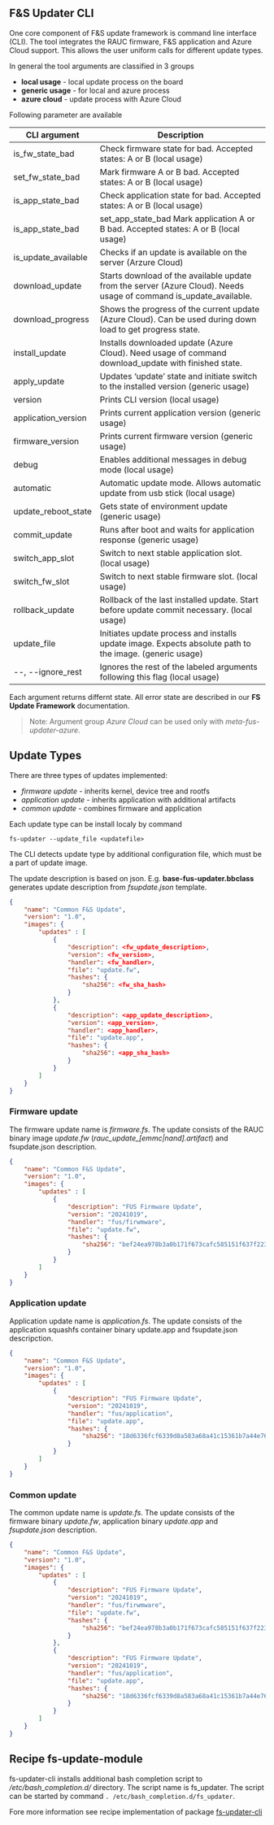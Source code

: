 ## F&S Updater CLI
One core component of F&S update framework is command line interface (CLI).
The tool integrates the RAUC firmware, F&S application and Azure Cloud support.
This allows the user uniform calls for different update types.

In general the tool arguments are classified in 3 groups
- **local usage** - local update process on the board
- **generic usage** - for local and azure process
- **azure cloud** - update process with Azure Cloud

Following parameter are available

| CLI argument        | Description             |
|---------------------|-------------------------|
| is_fw_state_bad     | Check firmware state for bad. Accepted states: A or B (local usage) |
| set_fw_state_bad    | Mark firmware A or B bad. Accepted states: A or B (local usage) |
| is_app_state_bad    | Check application state for bad. Accepted states: A or B (local usage) |
| is_app_state_bad    | set_app_state_bad Mark application A or B bad. Accepted states: A or B (local usage) |
| is_update_available | Checks if an update is available on the server (Arzure Cloud) |
| download_update     | Starts download of the available update from the server (Azure Cloud). Needs usage of command is_update_available. |
| download_progress   | Shows the progress of the current update (Azure Cloud). Can be used during down load to get progress state.
| install_update      | Installs downloaded update (Azure Cloud). Need usage of command download_update with finished state.
| apply_update        | Updates ‘update’ state and initiate switch to the installed version (generic usage)
| version             | Prints CLI version (local usage) |
| application_version | Prints current application version (generic usage) |
| firmware_version    | Prints current firmware version (generic usage) |
| debug               | Enables additional messages in debug mode (local usage) |
| automatic           | Automatic update mode. Allows automatic update from usb stick (local usage)
| update_reboot_state | Gets state of environment update (generic usage) |
| commit_update       | Runs after boot and waits for application response (generic usage) |
| switch_app_slot     | Switch to next stable application slot. (local usage) |
| switch_fw_slot      | Switch to next stable firmware slot. (local usage) |
| rollback_update     | Rollback of the last installed update. Start before update commit necessary. (local usage) |
| update_file         | Initiates update process and installs update image. Expects absolute path to the image. (generic usage) |
| --, --ignore_rest   | Ignores the rest of the labeled arguments following this flag (local usage) |

Each argument returns differnt state. All error state are described in our **FS Update Framework** documentation.

> Note: Argument group *Azure Cloud* can be used only with *meta-fus-updater-azure*.

## Update Types

There are three types of updates implemented:
- *firmware update* - inherits kernel, device tree and rootfs
- *application update* - inherits application with additional artifacts 
- *common update* - combines firmware and application

Each update type can be install localy by command

`fs-updater --update_file <updatefile>`

The CLI detects update type by additional configuration file, which
must be a part of update image.

The update description is based on json. E.g. **base-fus-updater.bbclass** generates update description from *fsupdate.json* template.

```json
{
    "name": "Common F&S Update",
    "version": "1.0",
    "images": {
        "updates" : [
            {
                "description": <fw_update_description>,
                "version": <fw_version>,
                "handler": <fw_handler>,
                "file": "update.fw",
                "hashes": {
                    "sha256": <fw_sha_hash>
                }
            },
            {
                "description": <app_update_description>,
                "version": <app_version>,
                "handler": <app_handler>,
                "file": "update.app",
                "hashes": {
                    "sha256": <app_sha_hash>
                }
            }
        ]
    }
}
```
### Firmware update

The firmware update name is *firmware.fs*. The update consists of the RAUC
binary image *update.fw* (*rauc_update_[emmc|nand].artifact*) and fsupdate.json description.

```json
{
    "name": "Common F&S Update",
    "version": "1.0",
    "images": {
        "updates" : [
            {
                "description": "FUS Firmware Update",
                "version": "20241019",
                "handler": "fus/firwmware",
                "file": "update.fw",
                "hashes": {
                    "sha256": "bef24ea978b3a0b171f673cafc585151f637f2231fd06732b77435b44cbf9058"
                }
            }
        ]
    }
}
```

### Application update

Application update name is *application.fs*. The update consists of the application squashfs container binary update.app and fsupdate.json descripction.

```json
{
    "name": "Common F&S Update",
    "version": "1.0",
    "images": {
        "updates" : [
            {
                "description": "FUS Firmware Update",
                "version": "20241019",
                "handler": "fus/application",
                "file": "update.app",
                "hashes": {
                    "sha256": "18d6336fcf6339d8a583a68a41c15361b7a44e762319bf04814779c5e0dac504"
                }
            }
        ]
    }
}
```

### Common update

The common update name is *update.fs*. The update consists of the firmware binary *update.fw*, application binary *update.app* and *fsupdate.json* description.
```json
{
    "name": "Common F&S Update",
    "version": "1.0",
    "images": {
        "updates" : [
            {
                "description": "FUS Firmware Update",
                "version": "20241019",
                "handler": "fus/firwmware",
                "file": "update.fw",
                "hashes": {
                    "sha256": "bef24ea978b3a0b171f673cafc585151f637f2231fd06732b77435b44cbf9058"
                }
            },
            {
                "description": "FUS Firmware Update",
                "version": "20241019",
                "handler": "fus/application",
                "file": "update.app",
                "hashes": {
                    "sha256": "18d6336fcf6339d8a583a68a41c15361b7a44e762319bf04814779c5e0dac504"
                }
            }
        ]
    }
}
```
## Recipe fs-update-module

fs-updater-cli installs additional bash completion script to
*/etc/bash_completion.d/* directory. The script name is fs_updater. The script can be started by command
`. /etc/bash_completion.d/fs_updater`.

Fore more information see recipe implementation of package [fs-updater-cli](/recipes-fs-updater-module/fs-updater-cli/fs-updater-cli.bb)